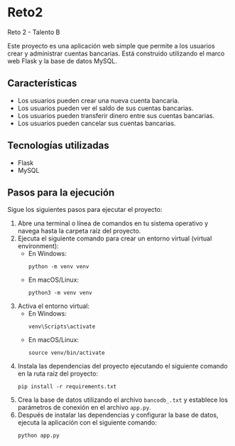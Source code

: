 # Reto2
Reto 2 - Talento B

Este proyecto es una aplicación web simple que permite a los usuarios crear y administrar cuentas bancarias. Está construido utilizando el marco web Flask y la base de datos MySQL.

## Características

- Los usuarios pueden crear una nueva cuenta bancaria.
- Los usuarios pueden ver el saldo de sus cuentas bancarias.
- Los usuarios pueden transferir dinero entre sus cuentas bancarias.
- Los usuarios pueden cancelar sus cuentas bancarias.

## Tecnologías utilizadas

- Flask
- MySQL

## Pasos para la ejecución

Sigue los siguientes pasos para ejecutar el proyecto:

1. Abre una terminal o línea de comandos en tu sistema operativo y navega hasta la carpeta raíz del proyecto.
2. Ejecuta el siguiente comando para crear un entorno virtual (virtual environment):
   - En Windows:
     ```
     python -m venv venv
     ```
   - En macOS/Linux:
     ```
     python3 -m venv venv
     ```
3. Activa el entorno virtual:
   - En Windows:
     ```
     venv\Scripts\activate
     ```
   - En macOS/Linux:
     ```
     source venv/bin/activate
     ```
4. Instala las dependencias del proyecto ejecutando el siguiente comando en la ruta raíz del proyecto:
   ```
   pip install -r requirements.txt
   ```
5. Crea la base de datos utilizando el archivo `bancodb_.txt` y establece los parámetros de conexión en el archivo `app.py`.
6. Después de instalar las dependencias y configurar la base de datos, ejecuta la aplicación con el siguiente comando:
   ```
   python app.py
     ```


